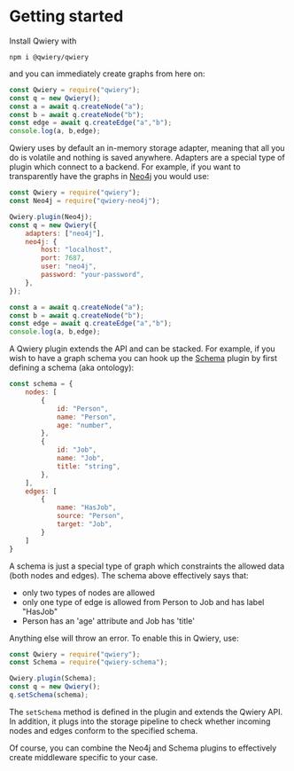 # Getting started

Install Qwiery with

```
npm i @qwiery/qwiery
```

and you can immediately create graphs from here on:

```js
const Qwiery = require("qwiery");
const q = new Qwiery();
const a = await q.createNode("a");
const b = await q.createNode("b");
const edge = await q.createEdge("a","b");
console.log(a, b,edge);
```

Qwiery uses by default an in-memory storage adapter, meaning that all you do is volatile and nothing is saved anywhere. Adapters are a special type of plugin which connect to a backend. For example, if you want to transparently have the graphs in [Neo4j](https://qwiery.github.io/adapters/cypher/) you would use:

```js
const Qwiery = require("qwiery");
const Neo4j = require("qwiery-neo4j");

Qwiery.plugin(Neo4j);
const q = new Qwiery({
    adapters: ["neo4j"],
    neo4j: {
        host: "localhost",
        port: 7687,
        user: "neo4j",
        password: "your-password",
    },
});

const a = await q.createNode("a");
const b = await q.createNode("b");
const edge = await q.createEdge("a","b");
console.log(a, b,edge);
```
A Qwiery plugin extends the API and can be stacked. For example, if you wish to have a graph schema you can hook up the [Schema](https://qwiery.github.io/plugins/schema/) plugin by first defining a schema (aka ontology):

```js
const schema = {
    nodes: [
        {
            id: "Person",
            name: "Person",
            age: "number",
        },
        {
            id: "Job",
            name: "Job",
            title: "string",
        },
    ],
    edges: [
        {            
            name: "HasJob",
            source: "Person",
            target: "Job",
        }
    ]
}
```
A schema is just a special type of graph which constraints the allowed data (both nodes and edges). The schema above effectively says that:
- only two types of nodes are allowed
- only one type of edge is allowed from Person to Job and has label "HasJob"
- Person has an 'age' attribute and Job has 'title'

Anything else will throw an error.
To enable this in Qwiery, use:

```js
const Qwiery = require("qwiery");
const Schema = require("qwiery-schema");

Qwiery.plugin(Schema);
const q = new Qwiery();
q.setSchema(schema);
```
The `setSchema` method is defined in the plugin and extends the Qwiery API. In addition, it plugs into the storage pipeline to check whether incoming nodes and edges conform to the specified schema.

Of course, you can combine the Neo4j and Schema plugins to effectively create middleware specific to your case.


